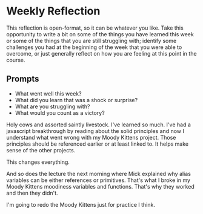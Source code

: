 # Weekly Reflection
This reflection is open-format, so it can be whatever you like. Take this opportunity to write a bit on some of the things you have learned this week or some of the things that you are still struggling with; identify some challenges you had at the beginning of the week that you were able to overcome, or just generally reflect on how you are feeling at this point in the course.

## Prompts
- What went well this week?
- What did you learn that was a shock or surprise?
- What are you struggling with?
- What would you count as a victory?

Holy cows and assorted saintly livestock. I've learned so much. I've had a javascript breakthrough by reading about the solid principles and now I understand what went wrong with my Moody Kittens project.  Those principles should be referenced earlier or at least linked to. It helps make sense of the other projects.

This changes everything.

And so does the lecture the next morning where Mick explained why alias variables can be either references or primitives. That's what I broke in my Moody Kittens moodiness variables and functions. That's why they worked and then they didn't.

I'm going to redo the Moody Kittens just for practice I think.